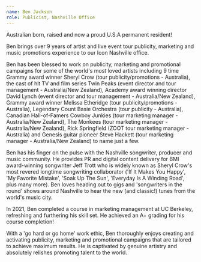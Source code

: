 ```yaml
---
name: Ben Jackson
role: Publicist, Nashville Office
---
```


Australian born, raised and now a proud U.S.A permanent resident!

Ben brings over 9 years of artist and live event tour publicity, marketing and music promotions experience to our Icon Nashville office.

Ben has been blessed to work on publicity, marketing and promotional campaigns for some of the world's most loved artists including 9 time Grammy award winner Sheryl Crow (tour publicity/promotions - Australia), the cast of hit TV and film series Twin Peaks (event director and tour management - Australia/New Zealand), Academy award winning director David Lynch (event director and tour management - Australia/New Zealand), Grammy award winner Melissa Etheridge (tour publicity/promotions - Australia), Legendary Count Basie Orchestra (tour publicity - Australia), Canadian Hall-of-Famers Cowboy Junkies (tour marketing manager - Australia/New Zealand), The Monkees (tour marketing manager - Australia/New Zealand), Rick Springfield (ZOOT tour marketing manager - Australia) and Genesis guitar pioneer Steve Hackett (tour marketing manager - Australia/New Zealand) to name just a few.

Ben has his finger on the pulse with the Nashville songwriter, producer and music community. He provides PR and digital content delivery for BMI award-winning songwriter Jeff Trott who is widely known as Sheryl Crow's most revered longtime songwriting collaborator ('If It Makes You Happy', 'My Favorite Mistake', 'Soak Up The Sun', 'Everyday Is A Winding Road', plus many more). Ben loves heading out to gigs and 'songwriters in the round' shows around Nashville to hear the new (and classic!) tunes from the world's music city.

In 2021, Ben completed a course in marketing management at UC Berkeley, refreshing and furthering his skill set. He achieved an A+ grading for his course completion!

With a 'go hard or go home' work ethic, Ben thoroughly enjoys creating and activating publicity, marketing and promotional campaigns that are tailored to achieve maximum results. He is captivated by genuine artistry and absolutely relishes promoting talent to the world.